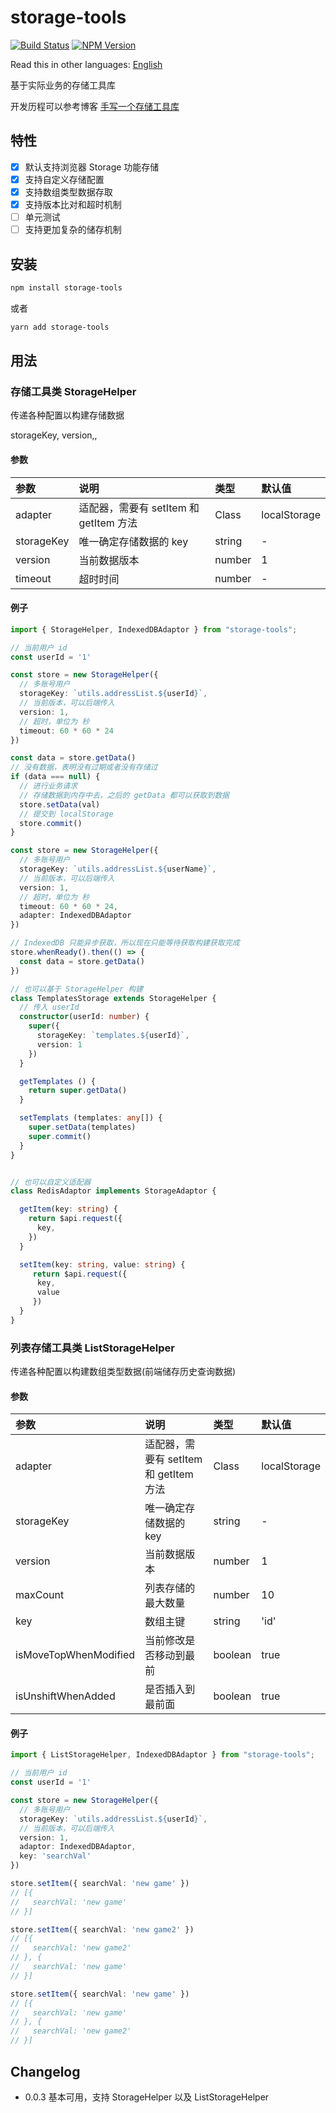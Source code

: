 # storage-tools

[![Build Status](https://www.travis-ci.org/wsafight/storage-tools.svg?branch=main)](https://www.travis-ci.org/wsafight/storage-tools)
[![NPM Version](https://badgen.net/npm/v/storage-tools)](https://www.npmjs.com/package/storage-tools)

Read this in other languages: 
[English](https://github.com/wsafight/storage-tools/blob/main/README.EN.md)


基于实际业务的存储工具库

开发历程可以参考博客 [手写一个存储工具库](https://github.com/wsafight/personBlog/issues/55)


## 特性

- [x] 默认支持浏览器 Storage 功能存储
- [x] 支持自定义存储配置
- [x] 支持数组类型数据存取
- [x] 支持版本比对和超时机制
- [ ] 单元测试
- [ ] 支持更加复杂的储存机制
## 安装

```bash
npm install storage-tools
```

或者

```bash
yarn add storage-tools
```

## 用法

### 存储工具类 StorageHelper

传递各种配置以构建存储数据

storageKey, version,, 

#### 参数

| 参数                | 说明                       | 类型                                             | 默认值       |
| :---------------- | :----------------------- | :--------------------------------------------- | :-------- |
| adapter            | 适配器，需要有 setItem 和 getItem 方法  |   Class                  | localStorage       |
| storageKey            |  唯一确定存储数据的 key          | string                       | -         |
| version   | 当前数据版本   | number                                       | 1      |
| timeout   | 超时时间 | number | - |

#### 例子

```ts
import { StorageHelper, IndexedDBAdaptor } from "storage-tools";

// 当前用户 id
const userId = '1'

const store = new StorageHelper({
  // 多账号用户
  storageKey: `utils.addressList.${userId}`,
  // 当前版本，可以后端传入
  version: 1,
  // 超时，单位为 秒
  timeout: 60 * 60 * 24
})

const data = store.getData()
// 没有数据，表明没有过期或者没有存储过
if (data === null) {
  // 进行业务请求
  // 存储数据到内存中去，之后的 getData 都可以获取到数据
  store.setData(val)
  // 提交到 localStorage
  store.commit()
}

const store = new StorageHelper({
  // 多账号用户
  storageKey: `utils.addressList.${userName}`,
  // 当前版本，可以后端传入
  version: 1,
  // 超时，单位为 秒
  timeout: 60 * 60 * 24,
  adapter: IndexedDBAdaptor
})

// IndexedDB 只能异步获取，所以现在只能等待获取构建获取完成
store.whenReady().then(() => {
  const data = store.getData()
})

// 也可以基于 StorageHelper 构建
class TemplatesStorage extends StorageHelper {
  // 传入 userId
  constructor(userId: number) {
    super({
      storageKey: `templates.${userId}`,
      version: 1
    })
  }

  getTemplates () {
    return super.getData()
  }

  setTemplats (templates: any[]) {
    super.setData(templates)
    super.commit()
  }
}


// 也可以自定义适配器
class RedisAdaptor implements StorageAdaptor {

  getItem(key: string) {
    return $api.request({
      key,
    })
  }

  setItem(key: string, value: string) {
     return $api.request({
      key,
      value
     })
  }
}
```

### 列表存储工具类 ListStorageHelper

传递各种配置以构建数组类型数据(前端储存历史查询数据)

#### 参数

| 参数                     | 说明                                 | 类型                          | 默认值                                            |
| :--------------------- | :--------------------------------- | :-------------------------- | :--------------------------------------------- |
| adapter            | 适配器，需要有 setItem 和 getItem 方法  |   Class                  | localStorage       |
| storageKey            |  唯一确定存储数据的 key          | string                       | -         |
| version   | 当前数据版本   | number                                       | 1      |
| maxCount   | 列表存储的最大数量 | number | 10 |
| key   | 数组主键 | string | 'id' |
| isMoveTopWhenModified   | 当前修改是否移动到最前 | boolean | true |
| isUnshiftWhenAdded   | 是否插入到最前面 | boolean | true |

#### 例子

```ts
import { ListStorageHelper, IndexedDBAdaptor } from "storage-tools";

// 当前用户 id
const userId = '1'

const store = new StorageHelper({
  // 多账号用户
  storageKey: `utils.addressList.${userId}`,
  // 当前版本，可以后端传入
  version: 1,
  adaptor: IndexedDBAdaptor,
  key: 'searchVal'
})

store.setItem({ searchVal: 'new game' })
// [{
//   searchVal: 'new game' 
// }]

store.setItem({ searchVal: 'new game2' })
// [{ 
//   searchVal: 'new game2' 
// }, {
//   searchVal: 'new game' 
// }]

store.setItem({ searchVal: 'new game' })
// [{ 
//   searchVal: 'new game' 
// }, {
//   searchVal: 'new game2' 
// }]
```

## Changelog

- 0.0.3 基本可用，支持 StorageHelper 以及 ListStorageHelper
